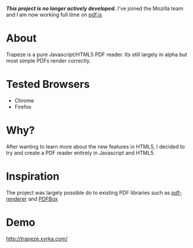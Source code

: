 _**This project is no longer actively developed.**_
I've joined the Mozilla team and I am now working full time on [pdf.js](https://github.com/andreasgal/pdf.js)

# About #
Trapeze is a pure Javascript/HTML5 PDF reader. Its still largely in alpha but most simple PDFs render correctly.

# Tested Browsers #
  * Chrome
  * Firefox

# Why? #
After wanting to learn more about the new features in HTML5, I decided to try and create a PDF reader entirely in Javascript and HTML5.

# Inspiration #
The project was largely possible do to existing PDF libraries such as [pdf-renderer](https://pdf-renderer.dev.java.net/) and [PDFBox](http://pdfbox.apache.org/)

# Demo #
http://trapeze.xyrka.com/